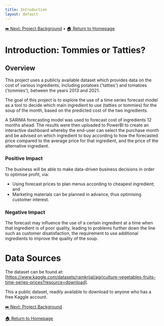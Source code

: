 ```yaml
---
title: Introduction
layout: default
---
```

[➡️ Next: Project Background]({{site.baseurl}}/Project-Background) • [🏠 Return to Homepage]({{site.baseurl}}/index)

# Introduction: Tommies or Tatties?

## Overview

This project uses a publicly available dataset which provides data on the cost of various ingredients, including potatoes ('tatties') and tomatoes ('tommies'), between the years 2013 and 2021.

The goal of this project is to explore the use of a time series forecast model as a tool to decide which main ingredient to use (tatties or tommies) for the soup of the month, based on the predicted cost of the two ingredients.

A SARIMA forecasting model was used to forecast cost of ingredients 12 months ahead. The results were then uploaded to PowerBI to create an interactive dashboard whereby the end-user can select the purchase month and be advised on which ingredient to buy according to how the forecasted price compared to the average price for that ingredient, and the price of the alternative ingredient.

### Positive Impact
The business will be able to make data-driven business decisions in order to optimise profit, via:
* Using forecast prices to plan menus according to cheapest ingredient; and
* Marketing materials can be planned in advance, thus optimising customer interest.

### Negative Impact
The forecast may influence the use of a certain ingredient at a time when that ingredient is of poor quality, leading to problems further down the line such as customer disatisfaction, the requirement to use additional ingredients to improve the quality of the soup.

# Data Sources
The dataset can be found at: [https://www.kaggle.com/datasets/ramkrijal/agriculture-vegetables-fruits-time-series-prices?resource=download]. 

This a public dataset, readily available to download to anyone who has a free Kaggle account.

[➡️ Next: Project Background]({{site.baseurl}}/Project-Background)

[🏠 Return to Homepage]({{site.baseurl}}/index)
